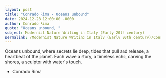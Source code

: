 ```yaml
---
layout: post
title: "Conrado Rima - Oceans unbound"
date: 2024-12-28 12:00:00 -0000
author: Conrado Rima
quote: "Oceans unbound, "
subject: Modernist Nature Writing in Italy (Early 20th century)
permalink: /Modernist Nature Writing in Italy (Early 20th century)/Conrado Rima/Conrado Rima - Oceans unbound
---
```


Oceans unbound, 
where secrets lie deep,
tides that pull and release,
a heartbeat of the planet. 
Each wave a story, 
a timeless echo, 
carving the shores, 
a sculptor with water's touch.

- Conrado Rima
